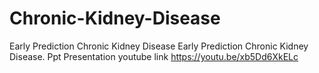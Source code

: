 # Chronic-Kidney-Disease
Early Prediction Chronic Kidney Disease
Early Prediction Chronic Kidney Disease. Ppt Presentation youtube link https://youtu.be/xb5Dd6XkELc
